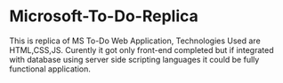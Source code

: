 # Microsoft-To-Do-Replica
This is replica of MS To-Do Web Application, Technologies Used are HTML,CSS,JS. Curently it got only front-end completed but if integrated with database using server side scripting languages it could be fully functional application.
